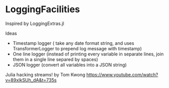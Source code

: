 # LoggingFacilities
Inspired by LoggingExtras.jl

Ideas
- Timestamp logger ( take any date format string, and uses
TransformerLogger to prepend log message with timestamp)
- One line logger (instead of printing every variable in separate lines, join them in a single line separed by spaces)
- JSON logger (convert all variables into a JSON string)

Julia hacking streams! by Tom Kwong
https://www.youtube.com/watch?v=89xlkSUh_dA&t=735s

